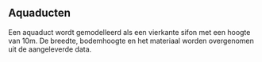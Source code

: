 ## **Aquaducten**
Een aquaduct wordt gemodelleerd als een vierkante sifon met een hoogte van 10m. De breedte, bodemhoogte en het materiaal worden overgenomen uit de aangeleverde data. 